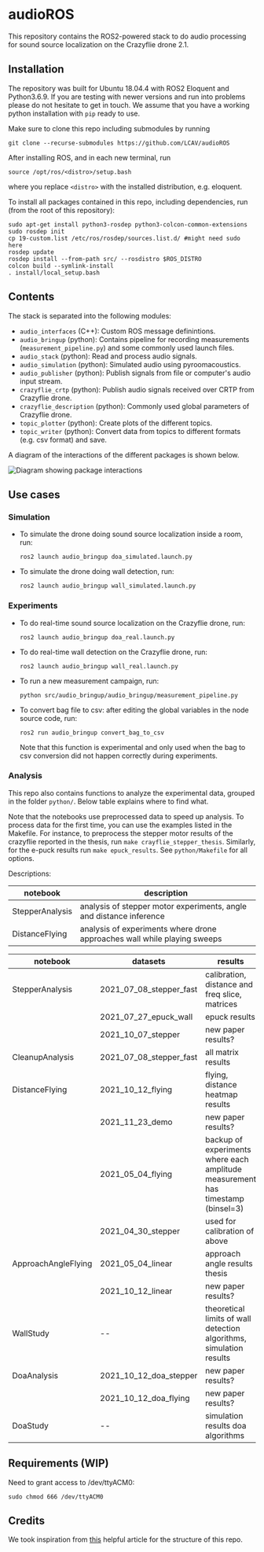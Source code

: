 # audioROS

This repository contains the ROS2-powered stack to do audio processing for sound source localization on the Crazyflie drone 2.1. 

## Installation

The repository was built for Ubuntu 18.04.4 with ROS2 Eloquent and Python3.6.9. If you are testing with newer versions and run into problems please do not hesitate to get in touch.
We assume that you have a working python installation with `pip` ready to use.

Make sure to clone this repo including submodules by running
```
git clone --recurse-submodules https://github.com/LCAV/audioROS
```

After installing ROS, and in each new terminal, run
```
source /opt/ros/<distro>/setup.bash
```
where you replace `<distro>` with the installed distribution, e.g. eloquent.

To install all packages contained in this repo, including dependencies, run (from the root of this repository): 
```
sudo apt-get install python3-rosdep python3-colcon-common-extensions
sudo rosdep init
cp 19-custom.list /etc/ros/rosdep/sources.list.d/ #might need sudo here
rosdep update 
rosdep install --from-path src/ --rosdistro $ROS_DISTRO
colcon build --symlink-install
. install/local_setup.bash
```

## Contents    

The stack is separated into the following modules:

- `audio_interfaces` (C++): Custom ROS message definintions.
- `audio_bringup` (python): Contains pipeline for recording measurements (`measurement_pipeline.py`) and some commonly used launch files.  
- `audio_stack` (python): Read and process audio signals.
- `audio_simulation` (python): Simulated audio using pyroomacoustics.  
- `audio_publisher` (python): Publish signals from file or computer's audio input stream. 
- `crazyflie_crtp` (python): Publish audio signals received over CRTP from Crazyflie drone.  
- `crazyflie_description` (python): Commonly used global parameters of Crazyflie drone.  
- `topic_plotter` (python): Create plots of the different topics. 
- `topic_writer` (python): Convert data from topics to different formats (e.g. csv format) and save. 


A diagram of the interactions of the different packages is shown below.

![Diagram showing package interactions](https://app.lucidchart.com/publicSegments/view/8da32e75-dd1a-45f2-a5a3-6a195968585d/image.png)

## Use cases

### Simulation 

- To simulate the drone doing sound source localization inside a room, run: 
  ```
  ros2 launch audio_bringup doa_simulated.launch.py
  ```
- To simulate the drone doing wall detection, run: 
  ```
  ros2 launch audio_bringup wall_simulated.launch.py
  ```

### Experiments

- To do real-time sound source localization on the Crazyflie drone, run: 
  ```
  ros2 launch audio_bringup doa_real.launch.py
  ```
- To do real-time wall detection on the Crazyflie drone, run: 
  ```
  ros2 launch audio_bringup wall_real.launch.py
  ```
- To run a new measurement campaign, run: 
  ```
  python src/audio_bringup/audio_bringup/measurement_pipeline.py
  ```
- To convert bag file to csv: after editing the global variables in the node source code, 
  run: 
  ```
  ros2 run audio_bringup convert_bag_to_csv
  ```
  Note that this function is experimental and only used when the bag to csv conversion did not happen correctly during experiments. 

### Analysis

This repo also contains functions to analyze the experimental data, grouped in the folder `python/`. Below table explains where to find what. 

Note that the notebooks use preprocessed data to speed up analysis. To process data for the first time, you can use the examples listed in the Makefile. For instance, to preprocess the stepper motor results of the crazyflie reported in the thesis, run
`make crayflie_stepper_thesis`. Similarly, for the e-puck results run `make epuck_results`. See `python/Makefile` for all options.

Descriptions:

| notebook         | description                                                               |
|------------------|---------------------------------------------------------------------------|
|  StepperAnalysis |  analysis of stepper motor experiments, angle and distance inference      |
|  DistanceFlying  |  analysis of experiments where drone approaches wall while playing sweeps |


| notebook            | datasets               | results                                                                          |
|---------------------|------------------------|----------------------------------------------------------------------------------|
|  StepperAnalysis    | 2021_07_08_stepper_fast|   calibration, distance and freq slice, matrices                                 |
|                     | 2021_07_27_epuck_wall  |   epuck results                                                                  |
|                     | 2021_10_07_stepper     |   new paper results?                                                             |
|  CleanupAnalysis    | 2021_07_08_stepper_fast|   all matrix results                                                             |
|  DistanceFlying     | 2021_10_12_flying      |   flying, distance heatmap results                                               |
|                     | 2021_11_23_demo        |   new paper results?                                                             |
|                     | 2021_05_04_flying      |   backup of experiments where each amplitude measurement has timestamp (binsel=3)|
|                     | 2021_04_30_stepper     |   used for calibration of above                                                  |
|  ApproachAngleFlying| 2021_05_04_linear      |   approach angle results thesis                                                  |
|                     | 2021_10_12_linear      |   new paper results?                                                             |
|  WallStudy          | --                     |   theoretical limits of wall detection algorithms, simulation results            |
|  DoaAnalysis        | 2021_10_12_doa_stepper |   new paper results?                                                             |
|                     | 2021_10_12_doa_flying  |   new paper results?                                                             |
|  DoaStudy           | --                     |   simulation results doa algorithms                                              |


## Requirements (WIP)

Need to grant access to /dev/ttyACM0:

```sudo chmod 666 /dev/ttyACM0 ```


## Credits

We took inspiration from [this](https://roboticsbackend.com/package-organization-for-a-ros-stack-best-practices/) helpful article for the structure of this repo.
